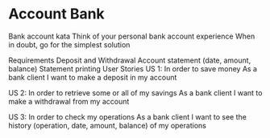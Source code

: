 # Account Bank

Bank account kata
Think of your personal bank account experience When in doubt, go for the simplest solution

Requirements
Deposit and Withdrawal
Account statement (date, amount, balance)
Statement printing
User Stories
US 1:
In order to save money
As a bank client
I want to make a deposit in my account

US 2:
In order to retrieve some or all of my savings
As a bank client
I want to make a withdrawal from my account

US 3:
In order to check my operations
As a bank client
I want to see the history (operation, date, amount, balance) of my operations
